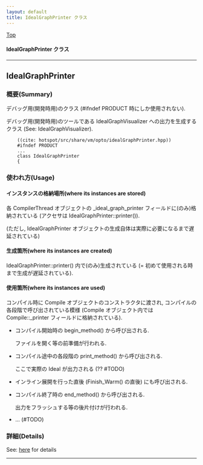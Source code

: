 ```yaml
---
layout: default
title: IdealGraphPrinter クラス 
---
```

[Top](../index.html)

#### IdealGraphPrinter クラス 



---
## <a name="noHE0dfXjQ" id="noHE0dfXjQ">IdealGraphPrinter</a>

### 概要(Summary)
デバッグ用(開発時用)のクラス (#ifndef PRODUCT 時にしか使用されない).

デバッグ用(開発時用)のツールである IdealGraphVisualizer への出力を生成するクラス (See: IdealGraphVisualizer).


```
    ((cite: hotspot/src/share/vm/opto/idealGraphPrinter.hpp))
    #ifndef PRODUCT
    ...
    class IdealGraphPrinter
    {
```

### 使われ方(Usage)
#### インスタンスの格納場所(where its instances are stored)
各 CompilerThread オブジェクトの _ideal_graph_printer フィールドに(のみ)格納されている
(アクセサは IdealGraphPrinter::printer()).

(ただし, IdealGraphPrinter オブジェクトの生成自体は実際に必要になるまで遅延されている)

#### 生成箇所(where its instances are created)
IdealGraphPrinter::printer() 内で(のみ)生成されている (= 初めて使用される時まで生成が遅延されている).

#### 使用箇所(where its instances are used)
コンパイル時に Compile オブジェクトのコンストラクタに渡され, コンパイルの各段階で呼び出されている模様
(Compile オブジェクト内では Compile::_printer フィールドに格納されている).

* コンパイル開始時の begin_method() から呼び出される.
  
  ファイルを開く等の前準備が行われる.

* コンパイル途中の各段階の print_method() から呼び出される.
  
  ここで実際の Ideal が出力される (?? #TODO)

* インライン展開を行った直後 (Finish_Warm() の直後) にも呼び出される.
  
* コンパイル終了時の end_method() から呼び出される.
  
  出力をフラッシュする等の後片付けが行われる.

* ... (#TODO)




### 詳細(Details)
See: [here](../doxygen/classIdealGraphPrinter.html) for details

---
